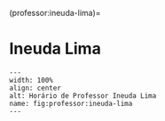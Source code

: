 (professor:ineuda-lima)=

# Ineuda Lima

```{figure} ../_static/img/professor/ineuda-lima.png
---
width: 100%
align: center
alt: Horário de Professor Ineuda Lima
name: fig:professor:ineuda-lima
---
```

